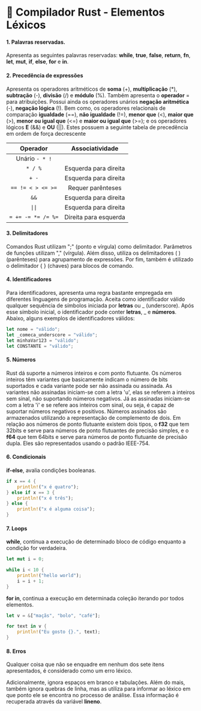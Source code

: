 # 🦀 Compilador Rust - Elementos Léxicos

#### 1. Palavras reservadas.

 Apresenta as seguintes palavras reservadas: **while**, **true**, **false**, **return**, **fn**, **let**, **mut**, **if**, **else**, **for** e **in**.

#### 2. Precedência de expressões

 Apresenta os operadores aritméticos de **soma** (+), **multiplicação** (*), **subtração** (-), **divisão** (/) e **módulo** (%). Também apresenta o **operador** = para atribuições. Possui ainda os operadores unários **negação aritmética** (-), **negação lógica** (!). Bem como, os operadores relacionais de comparação **igualdade** (==), **não igualdade** (!=), **menor que** (<), **maior que** (>), **menor ou igual que** (<=) e **maior ou igual que** (>=); e os operadores lógicos **E** (&&) e **OU** (||). Estes possuem a seguinte tabela de precedência em ordem de força decrescente

| Operador                | Associatividade        |
|:-----------------------:|:----------------------:|
| Unário `- * !`          |                        |
| `* / %`                 | Esquerda para direita  |
| `+ -`                   | Esquerda para direita  |
| `== != < > <= >=`       | Requer parênteses      |
| `&&`                    | Esquerda para direita  |
| `\|\|`                    | Esquerda para direita  |
| `= += -= *= /= %=`      | Direita para esquerda  |


#### 3. Delimitadores

Comandos Rust utilizam ";" (ponto e vírgula) como delimitador. Parâmetros de funções utilizam "," (vírgula). Além disso,  utiliza os delimitadores ( ) (parênteses) para agrupamento de expressões. Por fim, também é utilizado o delimitador { } (chaves) para blocos de comando.

#### 4. Identificadores

Para identificadores, apresenta uma regra bastante empregada em diferentes linguagens de programação. Aceita como identificador válido qualquer sequência de símbolos iniciada por **letras** ou _ (underscore). Após esse símbolo inicial, o identificador pode conter **letras**, _ e **números**. Abaixo, alguns exemplos de identificadores válidos:

```rust
let nome = "válido";
let _comeca_underscore = "válido";
let minhaVar123 = "válido";
let CONSTANTE = "válido";
```

#### 5. Números

Rust dá suporte a números inteiros e com ponto flutuante. Os números inteiros têm variantes que basicamente indicam o número de bits suportados e cada variante pode ser não assinada ou assinada. As variantes não assinadas iniciam-se com a letra 'u', elas se referem a inteiros sem sinal, não suportando números negativos. Já as assinadas iniciam-se com a letra 'i' e se refere aos inteiros com sinal, ou seja, é capaz de suportar números negativos e positivos. Números assinados são armazenados utilizando a representação de complemento de dois. Em relação aos números de ponto flutuante existem dois tipos, o **f32** que tem 32bits e serve para números de ponto flutuantes de precisão simples, e o **f64** que tem 64bits e serve para números de ponto flutuante de precisão dupla. Eles são representados usando o padrão IEEE-754.

#### 6. Condicionais

**if-else**, avalia condições booleanas.
```rust
if x == 4 {
    println!("x é quatro");
} else if x == 3 {
    println!("x é três");
} else {
    println!("x é alguma coisa");
}
```

#### 7. Loops

**while**, continua a execução de determinado bloco de código enquanto a condição for verdadeira. 
```rust
let mut i = 0;

while i < 10 {
    println!("hello world");
    i = i + 1;
}
```
**for in**, continua a execução em determinada coleção iterando por todos elementos.
```rust
let v = &["maçãs", "bolo", "café"];

for text in v {
    println!("Eu gosto {}.", text);
}
```

#### 8. Erros
Qualquer coisa que não se enquadre em nenhum dos sete itens apresentados, é considerado como um erro léxico.

Adicionalmente,  ignora espaços em branco e tabulações. Além do mais,  também ignora quebras de linha, mas as utiliza para informar ao léxico em que ponto ele se encontra no processo de análise. Essa informação é recuperada através da variável **lineno**.
